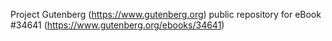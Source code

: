 Project Gutenberg (https://www.gutenberg.org) public repository for eBook #34641 (https://www.gutenberg.org/ebooks/34641)

